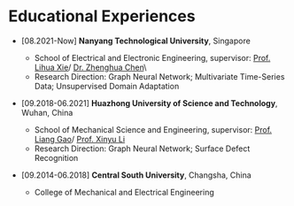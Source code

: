 Educational Experiences
======


- [08.2021-Now] **Nanyang Technological University**, Singapore
  - School of Electrical and Electronic Engineering, supervisor: [Prof. Lihua Xie](https://dr.ntu.edu.sg/cris/rp/rp00784)/ [Dr. Zhenghua Chen](https://zhenghuantu.github.io/)\\
  - Research Direction: Graph Neural Network; Multivariate Time-Series Data; Unsupervised Domain Adaptation

- [09.2018-06.2021] **Huazhong University of Science and Technology**, Wuhan, China
  - School of Mechanical Science and Engineering, supervisor: [Prof. Liang Gao](http://faculty.hust.edu.cn/gaoliang/zh_CN/index/1704565/list/index.htm)/ [Prof. Xinyu Li](http://mse.hust.edu.cn/info/1143/1379.htm)
  - Research Direction: Graph Neural Network; Surface Defect Recognition

- [09.2014-06.2018] **Central South University**, Changsha, China
  - College of Mechanical and Electrical Engineering
